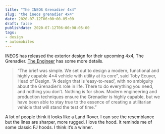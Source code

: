 ```yaml
---
title: "The INEOS Grenadier 4x4"
slug: "the ineos grenadier 4x4"
date: 2020-07-12T06:00:00-05:00
draft: false
publishdate: 2020-07-12T06:00:00-05:00
tags:
- design
- automobiles
---
```


INEOS has released the exterior design for their upcoming 4x4, The Grenadier. [The Engineer][1] has some more details.

>“The brief was simple. We set out to design a modern, functional and highly capable 4×4 vehicle with utility at its core”, said Toby Ecuyer, Head of Design. “A design that is ‘easy-to-read’, with no ambiguity about the Grenadier’s role in life.  There to do everything you need, and nothing you don’t. Nothing is for show. Modern engineering and production techniques ensure the Grenadier is highly capable, but we have been able to stay true to the essence of creating a utilitarian vehicle that will stand the test of time.”

A lot of people think it looks like a Land Rover. I can see the resemblance but the lines are sharper, more rugged. I love the hood. It reminds me of some classic FJ hoods. I think it’s a winner.

[1]: https://www.theengineer.co.uk/ineos-automotive-grenadier/
